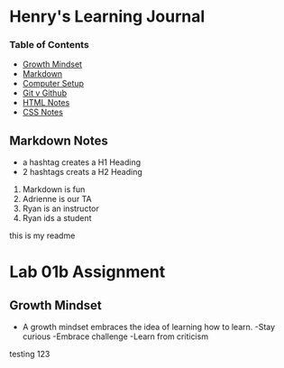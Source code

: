 # Henry's Learning Journal


### Table of Contents
- [Growth Mindset](growth-mindset.md)
- [Markdown](markdown.md)
- [Computer Setup](computer-setup.md)
- [Git v Github](git-github.md)
- [HTML Notes](html-notes.md)
- [CSS Notes](css-notes.md)

## Markdown Notes
- a hashtag creates a H1 Heading
- 2 hashtags creats a H2 Heading

1. Markdown is fun
1. Adrienne is our TA
1. Ryan is an instructor
1. Ryan ids a student

this is my readme

# Lab 01b Assignment

## Growth Mindset
 - A growth mindset embraces the idea of learning how to learn. 
  -Stay curious
  -Embrace challenge
  -Learn from criticism
  

testing 123